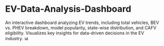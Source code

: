 # EV-Data-Analysis-Dashboard
An interactive dashboard analyzing EV trends, including total vehicles, BEV vs. PHEV breakdown, model popularity, state-wise distribution, and CAFV eligibility. Visualizes key insights for data-driven decisions in the EV industry. 📊
